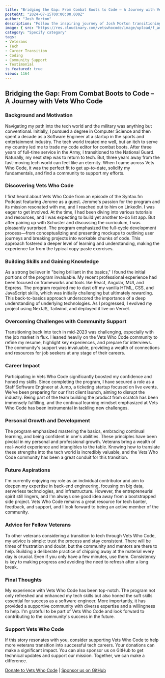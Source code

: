 ```yaml
---
title: "Bridging the Gap: From Combat Boots to Code – A Journey with Vets Who Code"
postedAt: "2024-07-15T00:00:00.000Z"
author: "Josh Morton"
description: "Follow the inspiring journey of Josh Morton transitioning from military service to a thriving tech career with the support of Vets Who Code."
image: { src: "https://res.cloudinary.com/vetswhocode/image/upload/f_auto,q_auto,g_auto/v1721082085/josh-morton.jpg" }
category: "Specify category"
tags:
- Veterans
- Tech
- Career Transition
- Coding
- Community Support
- Testimonial
is_featured: true
views: 1164
---
```


## Bridging the Gap: From Combat Boots to Code – A Journey with Vets Who Code

### Background and Motivation

Navigating my path into the tech world and the military was anything but conventional. Initially, I pursued a degree in Computer Science and then spent a decade as a Software Engineer at a startup in the sports and entertainment industry. The tech world treated me well, but an itch to serve my country led me to trade my code editor for combat boots. After three years of full-time service in the Army, I transitioned to the National Guard. Naturally, my next step was to return to tech. But, three years away from the fast-moving tech world can feel like an eternity. When I came across Vets Who Code, it was the perfect fit to get up-to-date, solidify my fundamentals, and find a community to support my efforts.

### Discovering Vets Who Code

I first heard about Vets Who Code from an episode of the Syntax.fm Podcast featuring Jerome as a guest. Jerome's passion for the program and its mission resonated with me, and I reached out to him on LinkedIn. I was eager to get involved. At the time, I had been diving into various tutorials and resources, and I was expecting to build yet another to-do list app. But after pairing up with Schuster and discussing the curriculum, I was pleasantly surprised. The program emphasized the full-cycle development process—from conceptualizing and presenting mockups to outlining user journeys and breaking projects into workable chunks of code. This approach fostered a deeper level of learning and understanding, making the experience far from the typical copy-paste exercises.

### Building Skills and Gaining Knowledge

As a strong believer in "being brilliant in the basics," I found the initial portions of the program invaluable. My recent professional experience had been focused on frameworks and tools like React, Angular, MUI, and Express. The program required me to dust off my vanilla HTML, CSS, and JavaScript skills, which was initially challenging but ultimately rewarding. This back-to-basics approach underscored the importance of a deep understanding of underlying technologies. As I progressed, I evolved my project using NextJS, Tailwind, and deployed it live on Vercel.

### Overcoming Challenges with Community Support

Transitioning back into tech in mid-2023 was challenging, especially with the job market in flux. I leaned heavily on the Vets Who Code community to refine my resume, highlight key experiences, and prepare for interviews. The community's support was invaluable, providing a wealth of connections and resources for job seekers at any stage of their careers.

### Career Impact

Participating in Vets Who Code significantly boosted my confidence and honed my skills. Since completing the program, I have secured a role as a Staff Software Engineer at Jump, a ticketing startup focused on live events. We've been preparing for our first client launch, aiming to disrupt the industry. Being part of the team building the product from scratch has been immensely fulfilling, and the continual learning mindset emphasized at Vets Who Code has been instrumental in tackling new challenges.

### Personal Growth and Development

The program emphasized mastering the basics, embracing continual learning, and being confident in one's abilities. These principles have been pivotal in my personal and professional growth. Veterans bring a wealth of real-world experience and intangibles to the table. Knowing how to translate these strengths into the tech world is incredibly valuable, and the Vets Who Code community has been a great conduit for this transition.

### Future Aspirations

I'm currently enjoying my role as an individual contributor and aim to deepen my expertise in back-end engineering, focusing on big data, serverless technologies, and infrastructure. However, the entrepreneurial spirit still lingers, and I'm always one good idea away from a bootstrapped side project. Vets Who Code remains a great resource for tech banter, feedback, and support, and I look forward to being an active member of the community.

### Advice for Fellow Veterans

To other veterans considering a transition to tech through Vets Who Code, my advice is simple: trust the process and stay consistent. There will be times of frustration and doubt, but the community and mentors are there to help. Building a deliberate practice of chipping away at the material every day is crucial. Even if you only have a few minutes, use them. Consistency is key to making progress and avoiding the need to refresh after a long break.

### Final Thoughts

My experience with Vets Who Code has been top-notch. The program not only refreshed and enhanced my tech skills but also honed the soft skills essential for success as a software engineer. More importantly, it has provided a supportive community with diverse expertise and a willingness to help. I'm grateful to be part of Vets Who Code and look forward to contributing to the community's success in the future.

### Support Vets Who Code

If this story resonates with you, consider supporting Vets Who Code to help more veterans transition into successful tech careers. Your donations can make a significant impact. You can also sponsor us on GitHub to get technical updates and support our mission. Together, we can make a difference. 

[Donate to Vets Who Code](https://vetswhocode.io/donate) | [Sponsor us on GitHub](https://github.com/sponsors/Vets-Who-Code)